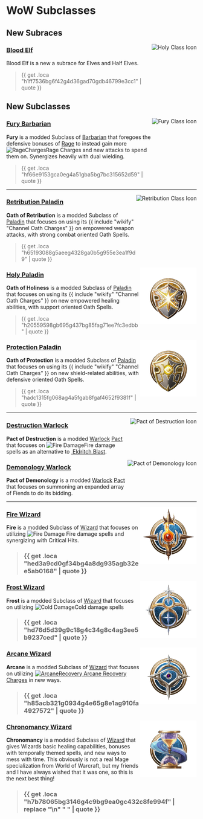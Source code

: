 # WoW Subclasses


## New Subraces

[<img align="right" alt="Holy Class Icon" height="150" src="images/CC/icons_races/Elf_BloodElf.png" />](Blood-Elf)

### [Blood Elf](Blood-Elf)

Blood Elf is a new a subrace for Elves and Half Elves.

> {{ get .loca "h1ff7536bg6f42g4d36gad70gdb46799e3cc1" | quote }}



## New Subclasses


[<img align="right" alt="Fury Class Icon" height="150" src="images/ClassIcons/Fury.png" />](Barbarian---Fury)

### [Fury Barbarian](Barbarian---Fury)

**Fury** is a modded Subclass of [Barbarian](https://bg3.wiki/wiki/Barbarian) that foregoes the defensive bonuses of [Rage](https://bg3.wiki/wiki/Rage) to instead gain more <img src="https://bg3.wiki/w/images/thumb/d/d6/Rage_Charges_Icons.png/27px-Rage_Charges_Icons.png" height="25" align="top" alt="RageCharges" />Rage Charges and new attacks to spend them on. Synergizes heavily with dual wielding.

> {{ get .loca "hf66e9153gca0eg4a51gba5bg7bc315652d59" | quote }}


---


[<img align="right" alt="Retribution Class Icon" height="150" src="images/ClassIcons/Retribution.png" />](Paladin---Retribution)

### [Retribution Paladin](Paladin---Retribution)

**Oath of Retribution** is a modded Subclass of [Paladin](https://bg3.wiki/wiki/Paladin) that focuses on using its {{ include "wikify" "Channel Oath Charges" }} on empowered weapon attacks, with strong combat oriented Oath Spells.

> {{ get .loca "h65193088g5aeeg4328ga0b5g955e3ea1f9d9" | quote }}



[<img align="right" alt="Holy Class Icon" height="150" src="images/ClassIcons/Holy.png" />](Paladin---Holy)

### [Holy Paladin](Paladin---Holy)

**Oath of Holiness** is a modded Subclass of [Paladin](https://bg3.wiki/wiki/Paladin) that focuses on using its {{ include "wikify" "Channel Oath Charges" }} on new empowered healing abilities, with support oriented Oath Spells.

> {{ get .loca "h20559598gb695g437bg85fag71ee7fc3edbb" | quote }}


[<img align="right" alt="Protection Class Icon" height="150" src="images/ClassIcons/Protection.png" />](Paladin---Protection)

### [Protection Paladin](Paladin---Protection)

**Oath of Protection** is a modded Subclass of [Paladin](https://bg3.wiki/wiki/Paladin) that focuses on using its {{ include "wikify" "Channel Oath Charges" }} on new shield-related abilities, with defensive oriented Oath Spells.

> {{ get .loca "hadc1315fg068ag4a5fgab8fgaf4652f9381f" | quote }}


---

[<img align="right" alt="Pact of Destruction Icon" height="100" src="https://bg3.wiki/w/images/1/1e/Draconic_Ancestry_Gold_Fire_Icon.webp" />](Warlock---Destruction)

### [Destruction Warlock](Warlock---Destruction)

**Pact of Destruction** is a modded [Warlock](https://bg3.wiki/wiki/Warlock) [Pact](https://bg3.wiki/wiki/Pact_Boon) that focuses on <img src='https://bg3.wiki/w/images/8/84/Fire_Damage_Icon.png' height='25' align='top' alt='Fire Damage' />Fire damage spells as an alternative to [ <img src='https://bg3.wiki/w/images/thumb/d/db/Eldritch_Blast_Icon.webp/120px-Eldritch_Blast_Icon.webp.png' height='25' align='top' alt='' /> Eldritch Blast](https://bg3.wiki/wiki/Eldritch_Blast).


<img align="right" alt="Pact of Demonology Icon" height="100" src="https://bg3.wiki/w/images/1/1e/Draconic_Ancestry_Red_Fire_Icon.webp" />

### [Demonology Warlock](Warlock---Demonology)

**Pact of Demonology** is a modded [Warlock](https://bg3.wiki/wiki/Warlock) [Pact](https://bg3.wiki/wiki/Pact_Boon) that focuses on summoning an expanded array of Fiends to do its bidding.


---


[<img align="right" alt="Fire Wizard Class Icon" height="150" src="images/ClassIcons/Fire.png" />](Wizard---Fire)

### [Fire Wizard](Wizard---Fire)

**Fire** is a modded Subclass of [Wizard](https://bg3.wiki/wiki/Wizard) that focuses on utilizing <img src='https://bg3.wiki/w/images/8/84/Fire_Damage_Icon.png' height='25' align='top' alt='Fire Damage' /> Fire damage spells and synergizing with Critical Hits.
<h3>

> {{ get .loca "hed3a9cd0gf34bg4a8dg935agb32ee5ab0168" | quote }}


[<img align="right" alt="Frost Wizard Class Icon" height="150" src="images/ClassIcons/Frost.png" />](Wizard---Frost)

### [Frost Wizard](Wizard---Frost)

**Frost** is a modded Subclass of [Wizard](https://bg3.wiki/wiki/Wizard) that focuses on utilizing <img src='https://bg3.wiki/w/images/0/05/Cold_Damage_Icon.png' height='25' align='top' alt='Cold Damage' />Cold damage spells
<h3>

> {{ get .loca "hd76d5d39g9c18g4c34g8c4ag3ee5b9237ced" | quote }}



[<img align="right" alt="Arcane Wizard Class Icon" height="150" src="images/ClassIcons/Arcane.png" />](Wizard---Arcane)

### [Arcane Wizard](Wizard---Arcane)

**Arcane** is a modded Subclass of [Wizard](https://bg3.wiki/wiki/Wizard) that focuses on utilizing [ <img src="https://bg3.wiki/w/images/thumb/0/04/Arcane_Recovery_Charges_Icons.png/25px-Arcane_Recovery_Charges_Icons.png" height="25" align="top" alt="ArcaneRecovery" /> Arcane Recovery Charges](https://bg3.wiki/wiki/Arcane_Recovery) in new ways.

<h3>

> {{ get .loca "h85acb321g0934g4e65g8e1ag910fa4927572" | quote }}


[<img align="right" alt="Chronomancy Wizard Class Icon" height="150" src="images/ClassIcons/Chronomancy.png" />](Wizard---Chronomancy)

### [Chronomancy Wizard](Wizard---Chronomancy)

**Chronomancy** is a modded Subclass of [Wizard](https://bg3.wiki/wiki/Wizard) that gives Wizards basic healing capabilities, bonuses with temporally themed spells, and new ways to mess with time. This obviously is not a real Mage specialization from World of Warcraft, but my friends and I have always wished that it was one, so this is the next best thing!

<h3>

> {{ get .loca "h7b78065bg3146g4c9bg9ea0gc432c8fe994f" | replace "\n" "  " | quote }}
